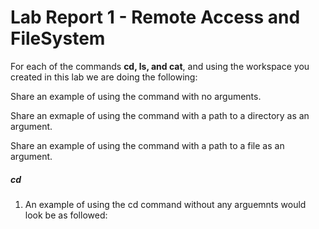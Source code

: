 # Lab Report 1 - Remote Access and FileSystem


For each of the commands **cd, ls, and cat**, and using the workspace you created in this lab we are doing the following:

Share an example of using the command with no arguments.

Share an exmaple of using the command with a path to a directory as an argument.

Share an example of using the command with a path to a file as an argument.

##### cd

1) An example of using the cd command without any arguemnts would look be as followed:

